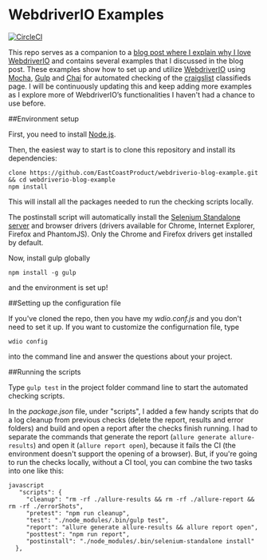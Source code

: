 
# WebdriverIO Examples 

[![CircleCI](https://circleci.com/gh/EastCoastProduct/webdriverio-blog-example.svg?style=svg)](https://circleci.com/gh/EastCoastProduct/webdriverio-blog-example)

This repo serves as a companion to a [blog post where I explain why I love WebdriverIO](https://blog.eastcoastproduct.com/webdriverio-why-and-how-to-use-it-for-testing) and contains several examples that I discussed in the blog post. These examples show how to set up and utilize [WebdriverIO](http://webdriver.io/) using [Mocha](https://mochajs.org/), [Gulp](http://gulpjs.com/) and [Chai](http://chaijs.com/) for automated checking of the [craigslist](https://boston.craigslist.org/) classifieds page. I will be continuously updating this and keep adding more examples as I explore more of WebdriverIO’s functionalities I haven't had a chance to use before.

##Environment setup

First, you need to install [Node.js](https://nodejs.org/en/).

Then, the easiest way to start is to clone this repository and install its dependencies:

```
clone https://github.com/EastCoastProduct/webdriverio-blog-example.git && cd webdriverio-blog-example
npm install
``` 

This will install all the packages needed to run the checking scripts locally.

The postinstall script will automatically install the [Selenium Standalone server](http://www.seleniumhq.org/download/) and browser drivers (drivers available for Chrome, Internet Explorer, Firefox and PhantomJS). Only the Chrome and Firefox drivers get installed by default.

Now, install gulp globally 
```
npm install -g gulp
```
and the environment is set up!

##Setting up the configuration file

If you've cloned the repo, then you have my *wdio.conf.js* and you don't need to set it up. If you want to customize the configurnation file, type
```
wdio config
```
into the command line and answer the questions about your project.

##Running the scripts

Type ```gulp test``` in the project folder command line to start the automated checking scripts.

In the *package.json* file, under "scripts", I added a few handy scripts that do a log cleanup from previous checks (delete the report, results and error folders) and build and open a report after the checks finish running. I had to separate the commands that generate the report (```allure generate allure-results```) and open it (```allure report open```), because it fails the CI (the environment doesn't support the opening of a browser). But, if you're going to run the checks locally, without a CI tool, you can combine the two tasks into one like this:

```
javascript
   "scripts": {
     "cleanup": "rm -rf ./allure-results && rm -rf ./allure-report && rm -rf ./errorShots",
     "pretest": "npm run cleanup",
     "test": "./node_modules/.bin/gulp test",
     "report": "allure generate allure-results && allure report open",
     "posttest": "npm run report",
     "postinstall": "./node_modules/.bin/selenium-standalone install"
  },
```

